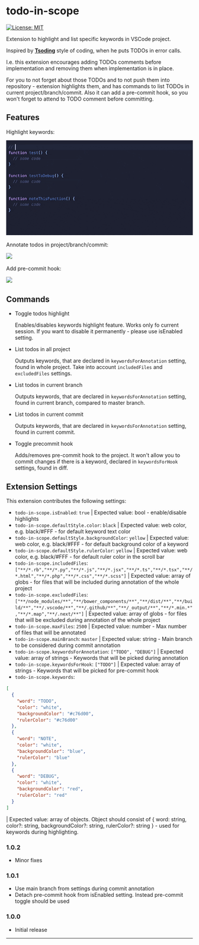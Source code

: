 todo-in-scope
===
[![License: MIT](https://img.shields.io/badge/License-MIT-brightgreen.svg)](https://opensource.org/licenses/MIT)

Extension to highlight and list specific keywords in VSCode project.

Inspired by [**Tsoding**](https://www.youtube.com/c/TsodingDaily) style of coding, when he puts TODOs in error calls.

I.e. this extension encourages adding TODOs comments before implementation and removing them when implementation is in place.

For you to not forget about those TODOs and to not push them into repository - extension highlights them, and has commands to list TODOs in current project/branch/commit. Also it can add a pre-commit hook, so you won't forget to attend to TODO comment before committing.

## Features

Highlight keywords:

![](https://github.com/Bazeltsev-k/todo-in-scope/blob/master/readme_files/highlight_showcase.gif?raw=true)

Annotate todos in project/branch/commit:

![](https://github.com/Bazeltsev-k/todo-in-scope/blob/master/readme_files/annotations_showcase.gif?raw=true)

Add pre-commit hook:

![](https://github.com/Bazeltsev-k/todo-in-scope/blob/master/readme_files/hook_showcase.gif?raw=true)
## Commands

- Toggle todos highlight
  
  Enables/disables keywords highlight feature. Works only fo current session. If you want to disable it permanently - please use isEnabled setting.
- List todos in all project

  Outputs keywords, that are declared in `keywordsForAnnotation` setting, found in whole project. Take into account `includedFiles` and `excludedFiles` settings.
- List todos in current branch

  Outputs keywords, that are declared in `keywordsForAnnotation` setting, found in current branch, compared to master branch.
- List todos in current commit

  Outputs keywords, that are declared in `keywordsForAnnotation` setting, found in current commit.
- Toggle precommit hook

  Adds/removes pre-commit hook to the project. It won't allow you to commit changes if there is a keyword, declared in `keywordsForHook` settings, found in diff.

## Extension Settings

This extension contributes the following settings:

* `todo-in-scope.isEnabled`: `true` | Expected value: bool - enable/disable highlights
* `todo-in-scope.defaultStyle.color`: `black` | Expected value: web color, e.g. black/#FFF - for default keyword text color
* `todo-in-scope.defaultStyle.backgroundColor`: `yellow` | Expected value: web color, e.g. black/#FFF - for default background color of a keyword
* `todo-in-scope.defaultStyle.rulerColor`: `yellow` | Expected value: web color, e.g. black/#FFF - for default ruler color in the scroll bar
* `todo-in-scope.includedFiles`: `["**/*.rb","**/*.py","**/*.js","**/*.jsx","**/*.ts","**/*.tsx","**/*.html","**/*.php","**/*.css","**/*.scss"]` | Expected value: array of globs - for files that will be included during annotation of the whole project
* `todo-in-scope.excludedFiles`: `["**/node_modules/**","**/bower_components/**","**/dist/**","**/build/**","**/.vscode/**","**/.github/**","**/_output/**","**/*.min.*","**/*.map","**/.next/**"]` | Expected value: array of globs - for files that will be excluded during annotation of the whole project
* `todo-in-scope.maxFiles`: `2500` | Expected value: number - Max number of files that will be annotated
* `todo-in-scope.mainBranch`: `master` | Expected value: string - Main branch to be considered during commit annotation
* `todo-in-scope.keywordsForAnnotation`: `["TODO", "DEBUG"]` | Expected value: array of strings - Keywords that will be picked during annotation
* `todo-in-scope.keywordsForHook`: `["TODO"]` | Expected value: array of strings - Keywords that will be picked for pre-commit hook
* `todo-in-scope.keywords`:
```json
[
  {
    "word": "TODO",
    "color": "white",
    "backgroundColor": "#c76d00",
    "rulerColor": "#c76d00"
  },
  {
    "word": "NOTE",
    "color": "white",
    "backgroundColor": "blue",
    "rulerColor": "blue"
  },
  {
    "word": "DEBUG",
    "color": "white",
    "backgroundColor": "red",
    "rulerColor": "red"
  }
]
```
| Expected value: array of objects. Object should consist of { word: string, color?: string, backgroundColor?: string, rulerColor?: string } - used for keywords during highlighting.

### 1.0.2
- Minor fixes
### 1.0.1
- Use main branch from settings during commit annotation
- Detach pre-commit hook from isEnabled setting. Instead pre-commit toggle should be used
### 1.0.0
- Initial release

-----------------------------------------------------------------------------------------------------------